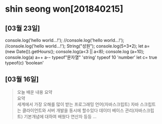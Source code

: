 # shin seong won[201840215]
## [03월 23일]
console.log('hello world...!');
//console.log('hello world...!');
//console.log('hello world...!');
String("성원");
console.log(5+3*2);
let a=(new Date()).getHours();
console.log(a<3 || a<8);
console.log (a=10);
console.log(a)
a++ 
a-- 
typeof"문자열"
'string'
typeof 10
'number'
let c= true
typeof(c)
'boolean'

## [03월 16일]
> 오늘 배운 내용 요약 <br />
> 요약 <br />
> 세계에서 가장 오해를 많이 받는 프로그래밍 언어(자바스크립트)
>자바 스크립트는 클라이언트와 서버 개발을 동시에 할수있다
데이터 베이스 관리(자바스크립트) 기본개념에 대하여 배웠다 연산자 등등
...



